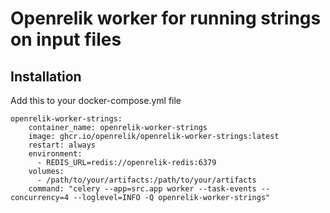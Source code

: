 # Openrelik worker for running strings on input files

## Installation

Add this to your docker-compose.yml file
```
openrelik-worker-strings:
    container_name: openrelik-worker-strings
    image: ghcr.io/openrelik/openrelik-worker-strings:latest
    restart: always
    environment:
      - REDIS_URL=redis://openrelik-redis:6379
    volumes:
      - /path/to/your/artifacts:/path/to/your/artifacts
    command: "celery --app=src.app worker --task-events --concurrency=4 --loglevel=INFO -Q openrelik-worker-strings"
```

